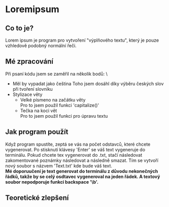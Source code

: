 # Loremipsum
## Co to je?
Lorem ipsum je program pro vytvoření "výplňového textu", který je pouze vzhledově podobný normální řeči.
## Mé zpracování
Při psaní kódu jsem se zaměřil na několik bodů: \
* Měl by vypadat jako čeština
Toho jsem dosáhl díky výběru českých slov při tvoření slovníku
* Stylizace věty
    * Velké písmeno na začátku věty \
Pro to jsem použil funkci 'capitalize()'
    * Tečka na koci vět \
Pro to jsem použil funkci pro úpravu textu 
## Jak program použít
Když program spustíte, zeptá se vás na počet odstavců, které chcete vygenerovat. Po stisknutí klávesy 'Enter' se váš text vygeneruje do terminálu. Pokud chcete tex vygenerovat do .txt, stačí následovat zakomentované poznámky následovat a následně smazat. Tím se vytvoří nový soubor s názvem 'Text.txt' kde bude váš text. \
**Mé doporuučení je text generovat do terminálu z důvodu nekonečných řádků, takže by se celý osdtavec vygeneroval na jeden řádek. A textový soubor nepodporuje funkci backspace '\b'.**
## Teoretické zlepšení

##
